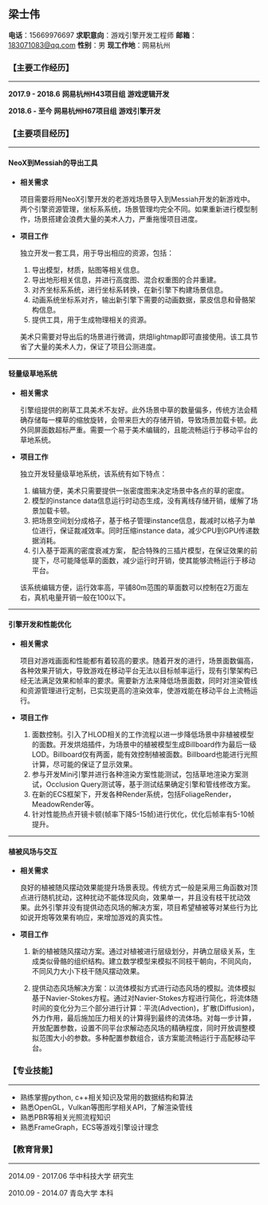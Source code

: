 ## 梁士伟

**电话**：15669976697        **求职意向**：游戏引擎开发工程师	       **邮箱**：183071083@qq.com                   **性别**：男                             **现工作地**：网易杭州                             

### 【**主要工作经历**】

---

**2017.9 - 2018.6**							**网易杭州H43项目组**					**游戏逻辑开发**

**2018.6 - 至今**								**网易杭州H67项目组**					**游戏引擎开发**

### 【**主要项目经历**】

------

#### 															NeoX到Messiah的导出工具

+ **相关需求**

  项目需要将用NeoX引擎开发的老游戏场景导入到Messiah开发的新游戏中。两个引擎资源管理，坐标系系统，场景管理均完全不同。如果重新进行模型制作，场景搭建会浪费大量的美术人力，严重拖慢项目进度。

+ **项目工作**

  独立开发一套工具，用于导出相应的资源，包括：

  1. 导出模型，材质，贴图等相关信息。
  2. 导出地形相关信息，并进行高度图、混合权重图的合并重建。
  3. 对齐坐标系系统，进行坐标系转换，在新引擎下构建场景信息。
  4. 动画系统坐标系对齐，输出新引擎下需要的动画数据，蒙皮信息和骨骼架构信息。
  5. 提供工具，用于生成物理相关的资源。

  美术只需要对导出后的场景进行微调，烘焙lightmap即可直接使用。该工具节省了大量的美术人力，保证了项目公测进度。

---

#### 																	轻量级草地系统

+ **相关需求**

  引擎组提供的刷草工具美术不友好。此外场景中草的数量偏多，传统方法会精确存储每一棵草的缩放旋转，会带来巨大的存储开销，导致场景加载卡顿。此外同屏面数超标严重。需要一个易于美术编辑的，且能流畅运行于移动平台的草地系统。

+ **项目工作**

  独立开发轻量级草地系统，该系统有如下特点：

  1. 编辑方便，美术只需要提供一张密度图来决定场景中各点的草的密度。
  2. 模型的instance data信息运行时动态生成，没有离线存储开销，缓解了场景加载卡顿。
  3. 把场景空间划分成格子，基于格子管理instance信息，裁减时以格子为单位进行，保证裁减效率。同时压缩instance data，减少CPU到GPU传递数据消耗。
  4. 引入基于距离的密度衰减方案， 配合特殊的三插片模型，在保证效果的前提下，尽可能降低草的面数，减少运行时开销，使其能够流畅运行于移动平台。
  
  该系统编辑方便，运行效率高，平铺80m范围的草面数可以控制在2万面左右，真机电量开销一般在100以下。

---

#### 引擎开发和性能优化

+ **相关需求**

  项目对游戏画面和性能都有着较高的要求。随着开发的进行，场景面数偏高，各种效果开销大，导致游戏在移动平台无法以目标帧率运行，现有引擎架构已经无法满足效果和帧率的要求。需要新方法来降低场景面数，同时对渲染管线和资源管理进行定制，已实现更高的渲染效率，使游戏能在移动平台上流畅运行。

+ **项目工作**

  1. 面数控制。引入了HLOD相关的工作流程以进一步降低场景中非植被模型的面数。开发烘焙插件，为场景中的植被模型生成Billboard作为最后一级LOD。Billboard仅有两面，能有效控制植被面数。Billboard也能进行光照计算，尽可能的保证了显示效果。
  2. 参与开发Mini引擎并进行各种渲染方案性能测试，包括草地渲染方案测试，Occlusion Query测试等，基于测试结果确定引擎和管线修改方案。
  4. 在新的ECS框架下，开发各种Render系统，包括FoliageRender， MeadowRender等。
  5. 针对性能热点开镜卡顿(帧率下降5-15帧)进行优化，优化后帧率有5-10帧提升。

---

#### 																	植被风场与交互

+ **相关需求**

  良好的植被随风摆动效果能提升场景表现。传统方式一般是采用三角函数对顶点进行随机扰动，这种扰动不能体现风向，效果单一，并且没有枝干扰动效果。此外引擎并没有提供动态风场的解决方案，项目希望植被等对某些行为比如说开炮等效果有响应，来增加游戏的真实性。

+ **项目工作**

  1. 新的植被随风摆动方案。通过对植被进行层级划分，并确立层级关系，生成类似骨骼的组织结构。建立数学模型来模拟不同枝干朝向，不同风向，不同风力大小下枝干随风摆动效果。

  2. 提供动态风场解决方案：以流体模拟方式进行动态风场的模拟。流体模拟基于Navier-Stokes方程。通过对Navier-Stokes方程进行简化，将流体随时间的变化分为三个部分进行计算：平流(Advection)，扩散(Diffusion)，外力作用，最后施加压力相关的计算得到最终的流体场。对每一步计算，开放配置参数，设置不同平台求解动态风场的精确程度，同时开放调整模拟范围大小的参数。多种配置参数组合，该方案能流畅运行于高配移动平台。

### 【**专业技能**】

---

+ 熟练掌握python, c++相关知识及常用的数据结构和算法
+ 熟悉OpenGL，Vulkan等图形学相关API，了解渲染管线
+ 熟悉PBR等相关光照流程知识
+ 熟悉FrameGraph，ECS等游戏引擎设计理念

### 【**教育背景**】

---

2014.09 - 2017.06                         				华中科技大学									研究生

2010.09 - 2014.07							 			青岛大学											本科